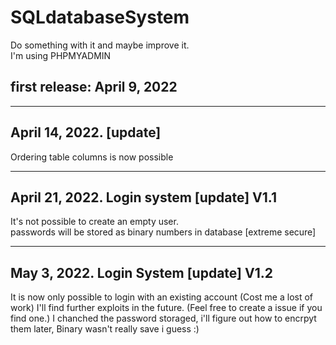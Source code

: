 # SQLdatabaseSystem 
Do something with it and maybe improve it.<br>
I'm using PHPMYADMIN

first release: April 9, 2022
--
_____________
April 14, 2022. [update]
--
Ordering table columns is now possible
_____________
April 21, 2022. Login system [update] V1.1
--
It's not possible to create an empty user.<br>
passwords will be stored as binary numbers in database [extreme secure]<br>
_____________
May 3, 2022. Login System [update] V1.2
--
It is now only possible to login with an existing account (Cost me a lost of work)
I'll find further exploits in the future. (Feel free to create a issue if you find one.)
I chanched the password storaged, i'll figure out how to encrpyt them later, Binary wasn't really save i guess :)
